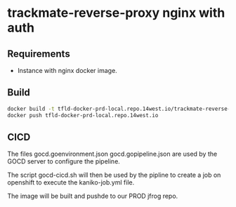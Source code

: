 # trackmate-reverse-proxy nginx with auth

## Requirements

- Instance with nginx docker image.

## Build

```bash
docker build -t tfld-docker-prd-local.repo.14west.io/trackmate-reverse-proxy .
docker push tfld-docker-prd-local.repo.14west.io

```

## CICD

The files gocd.goenvironment.json gocd.gopipeline.json are used by the GOCD server to configure the pipeline.

The script gocd-cicd.sh will then be used by the pipline to create a job on openshift to execute the kaniko-job.yml file.

The image will be built and pushde to our PROD jfrog repo.


